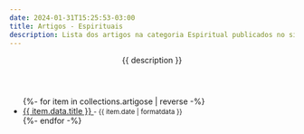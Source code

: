 ```yaml
---
date: 2024-01-31T15:25:53-03:00
title: Artigos - Espirituais
description: Lista dos artigos na categoria Espiritual publicados no site
---
```


<header class="h-feed hfeed">
<p class="p-summary site-description">{{ description }}</p>
</header>
<ul class='list'>
{%- for item in collections.artigose | reverse -%}
  <li class="h-entry hentry list-item">
    <a href="{{ item.url }}" class="u-url" rel="bookmark" >
      <span  class="p-name entry-title" >{{ item.data.title }}</span>
    </a>
    <small>
      <span>
      <!-- {% for key in item.data.keys %}<span rel="category tag" class="p-category">&nbsp;-&nbsp;{{ key }}</span> {% endfor %}
       -->
       - <time  class="dt-published published" datetime="{{ page.date }}">{{ item.date | formatdata }}</time></span>
      </small>
  </li>
{%- endfor -%}
</ul>
